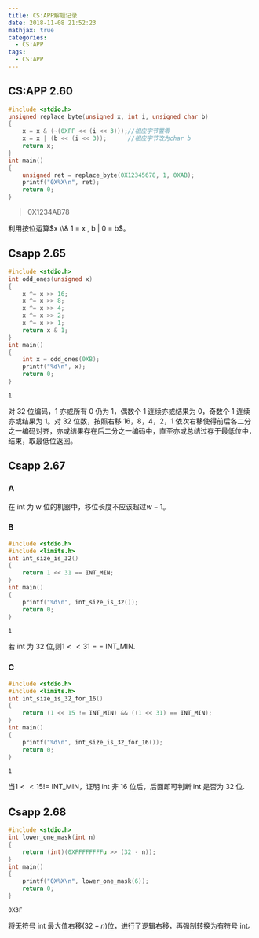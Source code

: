 ```yaml
---
title: CS:APP解题记录
date: 2018-11-08 21:52:23
mathjax: true
categories:
  - CS:APP
tags:
  - CS:APP
---
```


## CS:APP 2.60

```c
#include <stdio.h>
unsigned replace_byte(unsigned x, int i, unsigned char b)
{
    x = x & (~(0XFF << (i << 3)));//相应字节置零
    x = x | (b << (i << 3));      //相应字节改为char b
    return x;
}
int main()
{
    unsigned ret = replace_byte(0X12345678, 1, 0XAB);
    printf("0X%X\n", ret);
    return 0;
}
```

> 0X1234AB78

利用按位运算$x \\& 1 = x , b | 0 = b$。

<!-- more -->

## Csapp 2.65

```c
#include <stdio.h>
int odd_ones(unsigned x)
{
    x ^= x >> 16;
    x ^= x >> 8;
    x ^= x >> 4;
    x ^= x >> 2;
    x ^= x >> 1;
    return x & 1;
}
int main()
{
    int x = odd_ones(0XB);
    printf("%d\n", x);
    return 0;
}
```

    1

对 32 位编码，1 亦或所有 0 仍为 1，偶数个 1 连续亦或结果为 0，奇数个 1 连续亦或结果为 1。对 32 位数，按照右移 16，8，4，2，1 依次右移使得前后各二分之一编码对齐，亦或结果存在后二分之一编码中，直至亦或总结过存于最低位中，结束，取最低位返回。

## Csapp 2.67

### A

在 int 为 w 位的机器中，移位长度不应该超过$w - 1$。

### B

```c
#include <stdio.h>
#include <limits.h>
int int_size_is_32()
{
    return 1 << 31 == INT_MIN;
}
int main()
{
    printf("%d\n", int_size_is_32());
    return 0;
}
```

    1

若 int 为 32 位,则$1 << 31 ==$ INT_MIN.

### C

```c
#include <stdio.h>
#include <limits.h>
int int_size_is_32_for_16()
{
    return (1 << 15 != INT_MIN) && ((1 << 31) == INT_MIN);
}
int main()
{
    printf("%d\n", int_size_is_32_for_16());
    return 0;
}
```

    1

当$1 << 15 !=$ INT_MIN，证明 int 非 16 位后，后面即可判断 int 是否为 32 位.

## Csapp 2.68

```c
#include <stdio.h>
int lower_one_mask(int n)
{
    return (int)(0XFFFFFFFFu >> (32 - n));
}
int main()
{
    printf("0X%X\n", lower_one_mask(6));
    return 0;
}
```

    0X3F

将无符号 int 最大值右移$(32 - n)$位，进行了逻辑右移，再强制转换为有符号 int。

